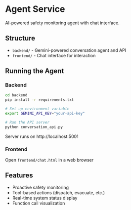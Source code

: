# Agent Service

AI-powered safety monitoring agent with chat interface.

## Structure
- `backend/` - Gemini-powered conversation agent and API
- `frontend/` - Chat interface for interaction

## Running the Agent

### Backend
```bash
cd backend
pip install -r requirements.txt

# Set up environment variable
export GEMINI_API_KEY="your-api-key"

# Run the API server
python conversation_api.py
```
Server runs on http://localhost:5001

### Frontend
Open `frontend/chat.html` in a web browser

## Features
- Proactive safety monitoring
- Tool-based actions (dispatch, evacuate, etc.)
- Real-time system status display
- Function call visualization